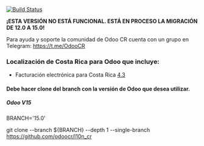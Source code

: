 [![Build Status](https://travis-ci.com/odoocr/l10n_cr.svg?branch=14.0)](https://travis-ci.com/odoocr/l10n_cr)

**¡ESTA VERSIÓN NO ESTÁ FUNCIONAL. ESTÁ EN PROCESO LA MIGRACIÓN DE 12.0 A 15.0!**


Para ayuda y soporte la comunidad de Odoo CR cuenta con un grupo en Telegram: https://t.me/OdooCR


### Localización de Costa Rica para Odoo que incluye:

- Facturación electrónica para Costa Rica [4.3](https://www.hacienda.go.cr/ATV/ComprobanteElectronico/frmAnexosyEstructuras.aspx)

#### Debe hacer clone del branch con la versión de Odoo que desea utilizar. 

##### Odoo V15
BRANCH='15.0'

git clone --branch ${BRANCH} --depth 1 --single-branch https://github.com/odoocr/l10n_cr
